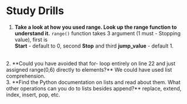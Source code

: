 # Study Drills

1. **Take a look at how you used range. Look up the range function to<br> understand it.**
`range()` function takes 3 argument (1 must - Stopping value), first is <br>
**Start** - default to 0, second **Stop** and third **jump_value** - default 1.
<br>
2. **Could you have avoided that for- loop entirely on line 22 and just <br> assigned range(0,6) directly to elements?**
 We could have used list comprehension.
 <br>
3. **Find the Python documentation on lists and read about them. What<br> other operations can you do to lists besides append?**
 replace, extend, index, insert, pop, etc.

